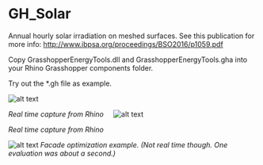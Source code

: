 # GH_Solar
Annual hourly solar irradiation on meshed surfaces.
See this publication for more info: http://www.ibpsa.org/proceedings/BSO2016/p1059.pdf 

Copy GrasshopperEnergyTools.dll and GrasshopperEnergyTools.gha into your Rhino Grasshopper components folder.

Try out the *.gh file as example.

![alt text](https://github.com/christophwaibel/GH_Solar/blob/master/rhino.gif "Image from Rhino")

*Real time capture from Rhino*
$~$
$~$
![alt text](https://github.com/christophwaibel/GH_Solar/blob/master/solar.gif "Image from Rhino")

*Real time capture from Rhino*
$~$
$~$

![alt text](https://github.com/christophwaibel/GH_Solar/blob/master/solaroptimization_04a.gif "Optimization example")
*Facade optimization example. (Not real time though. One evaluation was about a second.)*
